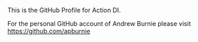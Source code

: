 This is the GitHub Profile for Action DI.

For the personal GitHub account of Andrew Burnie please visit https://github.com/apburnie
